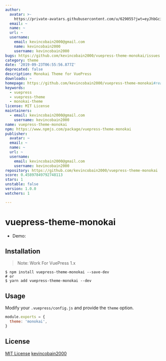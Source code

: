 ```yaml
---
author:
  avatar: >-
    https://private-avatars.githubusercontent.com/u/629055?jwt=eyJhbGciOiJIUzI1NiIsInR5cCI6IkpXVCJ9.eyJpc3MiOiJnaXRodWIuY29tIiwiYXVkIjoicmF3LmdpdGh1YnVzZXJjb250ZW50LmNvbSIsImtleSI6ImtleTEiLCJleHAiOjE3MzQ2NzM1NjAsIm5iZiI6MTczNDY3MjM2MCwicGF0aCI6Ii91LzYyOTA1NSJ9.cDgYLQyO3uend2pnCfxt8XWEBO65Z4QgcsAXwHzN2LI&v=4
  email: ~
  name: ~
  url: ~
  username:
    email: kevincobain2000@gmail.com
    name: kevincobain2000
    username: kevincobain2000
bugs: https://github.com/kevincobain2000/vuepress-theme-monokai/issues
category: theme
date: '2019-09-23T06:55:56.877Z'
deprecated: false
description: Monokai Theme for VuePress
downloads: ~
homepage: https://github.com/kevincobain2000/vuepress-theme-monokai#readme
keywords:
  - vuepress
  - vuepress-theme
  - monokai-theme
license: MIT License
maintainers:
  - email: kevincobain2000@gmail.com
    username: kevincobain2000
name: vuepress-theme-monokai
npm: https://www.npmjs.com/package/vuepress-theme-monokai
publisher:
  avatar: ~
  email: ~
  name: ~
  url: ~
  username:
    email: kevincobain2000@gmail.com
    username: kevincobain2000
repository: https://github.com/kevincobain2000/vuepress-theme-monokai
score: 0.45897849792748113
stars: 1
unstable: false
version: 1.0.0
watchers: 1

---
```


# vuepress-theme-monokai

- Demo: 

## Installation

> Note: Work For VuePress 1.x

```shell
$ npm install vuepress-theme-monokai --save-dev
# or
$ yarn add vuepress-theme-monokai --dev
```

## Usage

Modify your `.vuepress/config.js` and provide the `theme` option.

```js
module.exports = {
  theme: 'monokai',
}
```

## License

[MIT License](https://opensource.org/licenses/MIT) [kevincobain2000](https://github.com/kevincobain2000)
